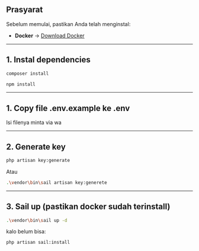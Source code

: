 ## Prasyarat

Sebelum memulai, pastikan Anda telah menginstal:
- **Docker** → [Download Docker](https://www.docker.com/get-started)

---

## 1. Instal dependencies
```sh
composer install
```
```sh
npm install
```

---

## 1. Copy file .env.example ke .env
Isi filenya minta via wa

---

## 2. Generate key
```sh
php artisan key:generate
```
Atau
```sh
.\vendor\bin\sail artisan key:generete
```

---

## 3. Sail up (pastikan docker sudah terinstall)
```sh
.\vendor\bin\sail up -d
```
kalo belum bisa:
```sh
php artisan sail:install
```
